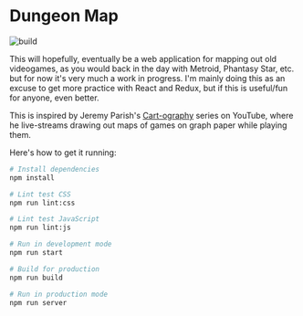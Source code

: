 # Dungeon Map

![build](https://github.com/stevecochrane/dungeon-map/workflows/build/badge.svg)

This will hopefully, eventually be a web application for mapping out old
videogames, as you would back in the day with Metroid, Phantasy Star, etc. but
for now it's very much a work in progress. I'm mainly doing this as an excuse
to get more practice with React and Redux, but if this is useful/fun for
anyone, even better.

This is inspired by Jeremy Parish's
[Cart-ography](https://www.youtube.com/watch?v=RIUhIfD_bNQ&list=PLd3vJYdenHKH6_-QX1_mJX0WLlw6VeTEe)
series on YouTube, where he live-streams drawing out maps of games on graph paper
while playing them.

Here's how to get it running:

```bash
# Install dependencies
npm install

# Lint test CSS
npm run lint:css

# Lint test JavaScript
npm run lint:js

# Run in development mode
npm run start

# Build for production
npm run build

# Run in production mode
npm run server
```
